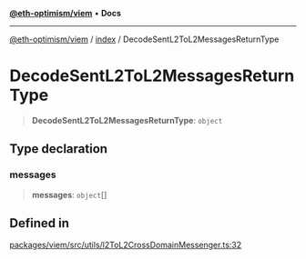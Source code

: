 [**@eth-optimism/viem**](../../README.md) • **Docs**

***

[@eth-optimism/viem](../../README.md) / [index](../README.md) / DecodeSentL2ToL2MessagesReturnType

# DecodeSentL2ToL2MessagesReturnType

> **DecodeSentL2ToL2MessagesReturnType**: `object`

## Type declaration

### messages

> **messages**: `object`[]

## Defined in

[packages/viem/src/utils/l2ToL2CrossDomainMessenger.ts:32](https://github.com/ethereum-optimism/ecosystem/blob/8c869dbb3cc282dd35a61a60d7a8a9cae4a14cae/packages/viem/src/utils/l2ToL2CrossDomainMessenger.ts#L32)
